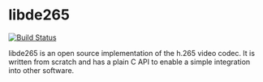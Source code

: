 # libde265

[![Build Status](https://travis-ci.org/UnitedRPMs/libde265.svg?branch=master)](https://travis-ci.org/UnitedRPMs/libde265)


libde265 is an open source implementation of the h.265 video codec. It is written from scratch and has a plain C API to enable a simple integration
into other software.
